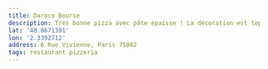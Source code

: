 ```yaml
---
title: Daroco Bourse
description: Très bonne pizza avec pâte épaisse ! La décoration est top ! Service agréable 👌🏻
lat: '48.8671391'
lon: '2.3392712'
address: 6 Rue Vivienne, Paris 75002
tags: restaurant pizzeria
---
```

